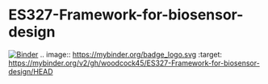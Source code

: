 # ES327-Framework-for-biosensor-design

[![Binder](https://mybinder.org/badge_logo.svg)](https://mybinder.org/v2/gh/woodcock45/ES327-Framework-for-biosensor-design/HEAD)
.. image:: https://mybinder.org/badge_logo.svg
 :target: https://mybinder.org/v2/gh/woodcock45/ES327-Framework-for-biosensor-design/HEAD
